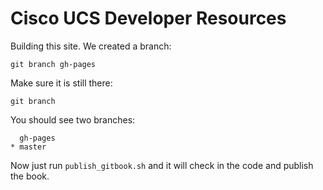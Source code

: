 # Cisco UCS Developer Resources

Building this site. We created a branch: 

```
git branch gh-pages
```
Make sure it is still there: 

```
git branch
```

You should see two branches: 

```
  gh-pages
* master
```

Now just run ```publish_gitbook.sh``` and it will check in the code and publish the book. 

